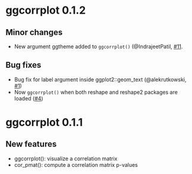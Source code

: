 # ggcorrplot 0.1.2
   
   
## Minor changes
   
- New argument ggtheme added to `ggcorrplot()` (@IndrajeetPatil, [#11](https://github.com/kassambara/ggcorrplot/pull/11).
   
## Bug fixes
   
- Bug fix for label argument inside ggplot2::geom_text (@alekrutkowski, [#1](https://github.com/kassambara/ggcorrplot/pull/1))
- Now `ggcorrplot()` when both reshape and reshape2 packages are loaded ([#4](https://github.com/kassambara/ggcorrplot/issues/4)) 


# ggcorrplot 0.1.1


## New features
   
- ggcorrplot(): visualize a correlation matrix
- cor_pmat(): compute a correlation matrix p-values
